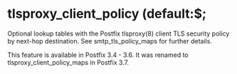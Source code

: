 # tlsproxy_client_policy (default:$; 

 Optional lookup tables with the Postfix tlsproxy(8) client TLS
security policy by next-hop destination. See smtp_tls_policy_maps
for further details. 

 This feature is available in Postfix 3.4 - 3.6. It was
renamed to tlsproxy_client_policy_maps in Postfix 3.7. 


